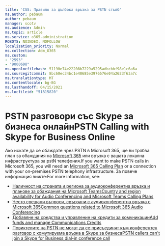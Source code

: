 ```yaml
---
title: 'CSS: Правило за дълбока връзка за PSTN стълб'
ms.author: pebaum
author: pebaum
manager: scotv
ms.audience: Admin
ms.topic: article
ms.service: o365-administration
ROBOTS: NOINDEX, NOFOLLOW
localization_priority: Normal
ms.collection: Adm_O365
ms.custom:
- "2593"
- "9000698"
ms.openlocfilehash: 51190e74e22208b7229a5295adbcbbf98e1c6a6a
ms.sourcegitcommit: 8bc60ec34bc1e40685e3976576e04a2623f63a7c
ms.translationtype: MT
ms.contentlocale: bg-BG
ms.lasthandoff: 04/15/2021
ms.locfileid: "51815820"
---
```

# <a name="pstn-calling-with-skype-for-business-online"></a><span data-ttu-id="c6da2-102">PSTN разговори със Skype за бизнеса онлайн</span><span class="sxs-lookup"><span data-stu-id="c6da2-102">PSTN Calling with Skype for Business Online</span></span>

<span data-ttu-id="c6da2-103">Ако искате да се обаждате чрез PSTN в Microsoft 365, ще ви трябва план за обаждания на [Microsoft 365](https://docs.microsoft.com/microsoftteams/what-is-phone-system-in-office-365#more-about-calling-plans) или връзка с вашата локална инфраструктура за pstN телефония.</span><span class="sxs-lookup"><span data-stu-id="c6da2-103">If you want to make PSTN calls in Microsoft 365, you will need an [Microsoft 365 Calling Plan](https://docs.microsoft.com/microsoftteams/what-is-phone-system-in-office-365#more-about-calling-plans) or a connection with your on-premises PSTN telephony infrastructure.</span></span> <span data-ttu-id="c6da2-104">За повече информация вижте:</span><span class="sxs-lookup"><span data-stu-id="c6da2-104">For more information, see:</span></span>

- [<span data-ttu-id="c6da2-105">Наличност на страната и региона за аудиоконферентна връзка и планове за обаждания на Microsoft Teams</span><span class="sxs-lookup"><span data-stu-id="c6da2-105">Country and region availability for Audio Conferencing and Microsoft Teams Calling Plans</span></span>](https://docs.microsoft.com/microsoftteams/country-and-region-availability-for-audio-conferencing-and-calling-plans/country-and-region-availability-for-audio-conferencing-and-calling-plans)
- [<span data-ttu-id="c6da2-106">Често срещани въпроси, свързани с аудиоконферентна връзка с Microsoft 365</span><span class="sxs-lookup"><span data-stu-id="c6da2-106">Common questions related to Microsoft 365 Audio Conferencing</span></span>](https://docs.microsoft.com/microsoftteams/audio-conferencing-common-questions)
- [<span data-ttu-id="c6da2-107">Добавяне на средства и управление на кредити за комуникации</span><span class="sxs-lookup"><span data-stu-id="c6da2-107">Add funds and manage Communications Credits</span></span>](https://docs.microsoft.com/microsoftteams/add-funds-and-manage-communications-credits)
- [<span data-ttu-id="c6da2-108">Повиктелите на PSTN не могат да се присъединят към конферентен разговор с комутируема връзка в Skype за бизнеса</span><span class="sxs-lookup"><span data-stu-id="c6da2-108">PSTN callers can't join a Skype for Business dial-in conference call</span></span>](https://docs.microsoft.com/SkypeForBusiness/troubleshoot/online-conferencing/pstn-callers-cant-join-dial-in-call)
